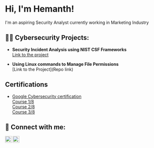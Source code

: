 <h1>Hi, I'm Hemanth! </h1>
I'm an aspiring Security Analyst currently working in Marketing Industry<br/>

<h2>👨‍💻 Cybersecurity Projects:</h2>

- <b>Security Incident Analysis using NIST CSF Frameworks</b></br>
   [Link to the project](https://github.com/hemanth-mj/incident-analysis-project/)
  
- <b>Using Linux commands to Manage File Permissions</b></br>
   [Link to the Project](Repo link)


<h2> Certifications </h2>

- [Google Cybersecurity certification](https://grow.google/intl/ALL_ca/certificates/cybersecurity/)<br/>
  [Course 1/8](https://coursera.org/share/f1c12785f4e8ebe9b792f7dcbec89ac5)<br/>
  [Course 2/8](https://coursera.org/share/30f240a47bd337ef19288c327ba79e44)<br/>
  [Course 3/8](https://coursera.org/share/8bf0c642ce9e31b7ae2e4cb3839d12cd)<br/>



<h2> 🤳 Connect with me:</h2>


[<img align="left" alt="Hemanth Jaganathan | LinkedIn" width="22px" src="https://cdn.jsdelivr.net/npm/simple-icons@v3/icons/linkedin.svg" />][linkedin]
[<img align="left" alt="Hemanth Jaganathan | Instagram" width="22px" src="https://cdn.jsdelivr.net/npm/simple-icons@v3/icons/instagram.svg" />][instagram]

[instagram]: https://www.instagram.com/imhemanth_26
[linkedin]: https://www.linkedin.com/in/hemanthmj/
